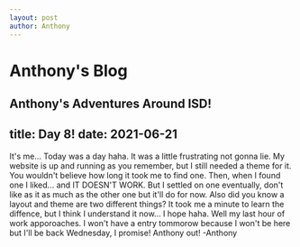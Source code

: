 ```yaml
---
layout: post
author: Anthony
---
```

# Anthony's Blog
Anthony's Adventures Around ISD!
---

title: Day 8!
date:  2021-06-21
---
It's me... Today was a day haha. It was a little frustrating not gonna lie. My website is up and running as you remember, but I still needed a theme for it. You wouldn't believe how long it took me to find one. Then, when I found one I liked... and IT DOESN'T WORK. But I settled on one eventually, don't like as it as much as the other one but it'll do for now. Also did you know a layout and theme are two different things? It took me a minute to learn the diffence, but I think I understand it now... I hope haha. Well my last hour of work apporoaches. I won't have a entry tommorow because I won't be here but I'll be back Wednesday, I promise! Anthony out! -Anthony 